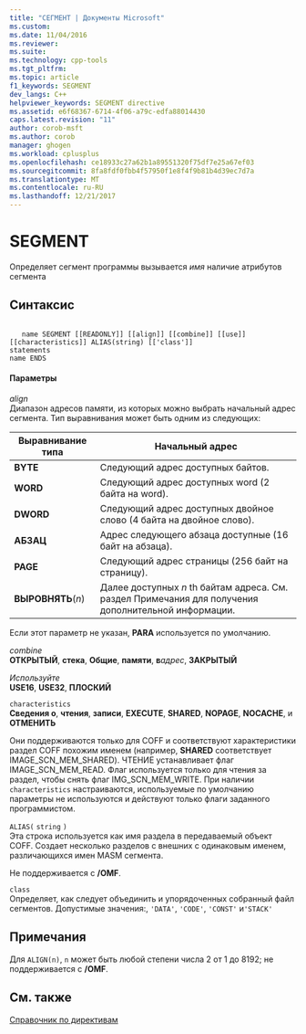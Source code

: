 ```yaml
---
title: "СЕГМЕНТ | Документы Microsoft"
ms.custom: 
ms.date: 11/04/2016
ms.reviewer: 
ms.suite: 
ms.technology: cpp-tools
ms.tgt_pltfrm: 
ms.topic: article
f1_keywords: SEGMENT
dev_langs: C++
helpviewer_keywords: SEGMENT directive
ms.assetid: e6f68367-6714-4f06-a79c-edfa88014430
caps.latest.revision: "11"
author: corob-msft
ms.author: corob
manager: ghogen
ms.workload: cplusplus
ms.openlocfilehash: ce18933c27a62b1a89551320f75df7e25a67ef03
ms.sourcegitcommit: 8fa8fdf0fbb4f57950f1e8f4f9b81b4d39ec7d7a
ms.translationtype: MT
ms.contentlocale: ru-RU
ms.lasthandoff: 12/21/2017
---
```

# <a name="segment"></a>SEGMENT
Определяет сегмент программы вызывается *имя* наличие атрибутов сегмента  
  
## <a name="syntax"></a>Синтаксис  
  
```  
  
   name SEGMENT [[READONLY]] [[align]] [[combine]] [[use]] [[characteristics]] ALIAS(string) [['class']]  
statements  
name ENDS  
```  
  
#### <a name="parameters"></a>Параметры  
 *align*  
 Диапазон адресов памяти, из которых можно выбрать начальный адрес сегмента. Тип выравнивания может быть одним из следующих:  
  
|Выравнивание типа|Начальный адрес|  
|----------------|----------------------|  
|**BYTE**|Следующий адрес доступных байтов.|  
|**WORD**|Следующий адрес доступных word (2 байта на word).|  
|**DWORD**|Следующий адрес доступных двойное слово (4 байта на двойное слово).|  
|**АБЗАЦ**|Адрес следующего абзаца доступные (16 байт на абзаца).|  
|**PAGE**|Следующий адрес страницы (256 байт на страницу).|  
|**ВЫРОВНЯТЬ**(*n*)|Далее доступных  *n* th байтам адреса. См. раздел Примечания для получения дополнительной информации.|  
  
 Если этот параметр не указан, **PARA** используется по умолчанию.  
  
 *combine*  
 **ОТКРЫТЫЙ**, **стека**, **Общие**, **памяти**, **в***адрес*, **ЗАКРЫТЫЙ**  
  
 *Используйте*  
 **USE16**, **USE32**, **ПЛОСКИЙ**  
  
 `characteristics`  
 **Сведения о**, **чтения**, **записи**, **EXECUTE**, **SHARED**, **NOPAGE**, **NOCACHE**, и **ОТМЕНИТЬ**  
  
 Они поддерживаются только для COFF и соответствуют характеристики раздел COFF похожим именем (например, **SHARED** соответствует IMAGE_SCN_MEM_SHARED). ЧТЕНИЕ устанавливает флаг IMAGE_SCN_MEM_READ. Флаг используется только для чтения за раздел, чтобы снять флаг IMG_SCN_MEM_WRITE. При наличии `characteristics` настраиваются, используемые по умолчанию параметры не используются и действуют только флаги заданного программистом.  
  
 `ALIAS(` `string` `)`  
 Эта строка используется как имя раздела в передаваемый объект COFF.  Создает несколько разделов с внешних с одинаковым именем, различающихся имен MASM сегмента.  
  
 Не поддерживается с **/OMF**.  
  
 `class`  
 Определяет, как следует объединить и упорядоченных собранный файл сегментов. Допустимые значения:, `'DATA'`, `'CODE'`, `'CONST'` и`'STACK'`  
  
## <a name="remarks"></a>Примечания  
 Для `ALIGN(n)`, `n` может быть любой степени числа 2 от 1 до 8192; не поддерживается с **/OMF**.  
  
## <a name="see-also"></a>См. также  
 [Справочник по директивам](../../assembler/masm/directives-reference.md)